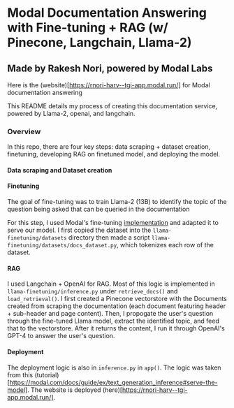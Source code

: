 # Modal Documentation Answering with Fine-tuning + RAG (w/ Pinecone, Langchain, Llama-2)
## Made by Rakesh Nori, powered by Modal Labs

Here is the (website)[https://rnori-harv--tgi-app.modal.run/] for Modal documentation answering

This README details my process of creating this documentation service, powered by Llama-2, openai, and langchain.

### Overview
In this repo, there are four key steps: data scraping + dataset creation, finetuning, developing RAG on finetuned model, and deploying the model. 


#### Data scraping and Dataset creation


#### Finetuning

The goal of fine-tuning was to train Llama-2 (13B) to identify the topic of the question being asked that can be queried in the documentation

For this step, I used Modal's fine-tuning [implementation](https://github.com/modal-labs/llama-finetuning) and adapted it to serve our model. I first copied the dataset into the `llama-finetuning/datasets` directory then made a script `llama-finetuning/datasets/docs_dataset.py`, which tokenizes each row of the dataset. 

#### RAG
I used Langchain + OpenAI for RAG. Most of this logic is implemented in `llama-finetuning/inference.py` under `retrieve_docs()` and `load_retrieval()`. I first created a Pinecone vectorstore with the Documents created from scraping the documentation (each document featuring header + sub-header and page content). Then, I propogate the user's question through the fine-tuned Llama model, extract the identified topic, and feed that to the vectorstore. After it returns the content, I run it through OpenAI's GPT-4 to answer the user's question.

#### Deployment
The deployment logic is also in `inference.py` in `app()`. The logic was taken from this (tutorial)[https://modal.com/docs/guide/ex/text_generation_inference#serve-the-model]. The website is deployed (here)[https://rnori-harv--tgi-app.modal.run/].
